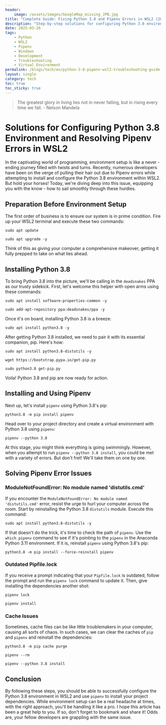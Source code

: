 ```yaml
---
header:
    image: /assets/images/GoogleMap_missing_JPN.jpg
title: "Complete Guide: Fixing Python 3.8 and Pipenv Errors in WSL2 (2025 Solutions)"
description: "Step-by-step solutions for configuring Python 3.8 environment and resolving common Pipenv errors in WSL2. Troubleshooting guide for developers."
date: 2025-03-26
tags:
    - Python
    - WSL2
    - Pipenv
    - Windows
    - Development
    - Troubleshooting
    - Virtual Environment
permalink: /blogs/tech/en/python-3-8-pipenv-wsl2-troubleshooting-guide
layout: single
category: tech
toc: true
toc_sticky: true
---
```

> The greatest glory in living lies not in never falling, but in rising every time we fall. - Nelson Mandela


# Solutions for Configuring Python 3.8 Environment and Resolving Pipenv Errors in WSL2

In the captivating world of programming, environment setup is like a never - ending journey filled with twists and turns. Recently, numerous developers have been on the verge of pulling their hair out due to Pipenv errors while attempting to install and configure the Python 3.8 environment within WSL2. But hold your horses! Today, we're diving deep into this issue, equipping you with the know - how to sail smoothly through these hurdles.

## Preparation Before Environment Setup

The first order of business is to ensure our system is in prime condition. Fire up your WSL2 terminal and execute these two commands:



```
sudo apt update

sudo apt upgrade -y
```

Think of this as giving your computer a comprehensive makeover, getting it fully prepped to take on what lies ahead.

## Installing Python 3.8

To bring Python 3.8 into the picture, we'll be calling in the `deadsnakes` PPA as our trusty sidekick. First, let's welcome this helper with open arms using these commands:



```
sudo apt install software-properties-common -y

sudo add-apt-repository ppa:deadsnakes/ppa -y
```

Once it's on board, installing Python 3.8 is a breeze:



```
sudo apt install python3.8 -y
```

After getting Python 3.8 installed, we need to pair it with its essential companion, pip. Here's how:



```
sudo apt install python3.8-distutils -y

wget https://bootstrap.pypa.io/get-pip.py

sudo python3.8 get-pip.py
```

Voila! Python 3.8 and pip are now ready for action.

## Installing and Using Pipenv

Next up, let's install `pipenv` using Python 3.8's pip:



```
python3.8 -m pip install pipenv
```

Head over to your project directory and create a virtual environment with Python 3.8 using `pipenv`:



```
pipenv --python 3.8
```

At this stage, you might think everything is going swimmingly. However, when you attempt to run `pipenv --python 3.8 install`, you could be met with a variety of errors. But don't fret! We'll take them on one by one.

## Solving Pipenv Error Issues

### ModuleNotFoundError: No module named 'distutils.cmd'

If you encounter the `ModuleNotFoundError: No module named 'distutils.cmd'` error, resist the urge to hurl your computer across the room. Start by reinstalling the Python 3.8 `distutils` module. Execute this command:



```
sudo apt install python3.8-distutils -y
```

If that doesn't do the trick, it's time to check the path of `pipenv`. Use the `which pipenv` command to see if it's pointing to the `pipenv` in the Anaconda Python 3.11 environment. If it is, reinstall `pipenv` using Python 3.8's pip:



```
python3.8 -m pip install --force-reinstall pipenv
```

### Outdated Pipfile.lock

If you receive a prompt indicating that your `Pipfile.lock` is outdated, follow the prompt and run the `pipenv lock` command to update it. Then, give installing the dependencies another shot:



```
pipenv lock

pipenv install
```

### Cache Issues

Sometimes, cache files can be like little troublemakers in your computer, causing all sorts of chaos. In such cases, we can clear the caches of `pip` and `pipenv` and reinstall the dependencies:



```
python3.8 -m pip cache purge

pipenv --rm

pipenv --python 3.8 install
```

## Conclusion

By following these steps, you should be able to successfully configure the Python 3.8 environment in WSL2 and use `pipenv` to install your project dependencies. While environment setup can be a real headache at times, with the right approach, you'll be handling it like a pro. I hope this article has been a great help to you. If so, don't forget to bookmark and share it! Odds are, your fellow developers are grappling with the same issue.